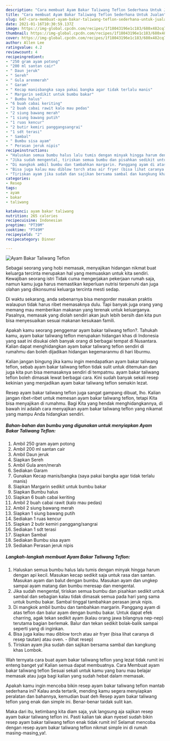 ```yaml
---
description: "Cara membuat Ayam Bakar Taliwang Teflon Sederhana Untuk Jualan"
title: "Cara membuat Ayam Bakar Taliwang Teflon Sederhana Untuk Jualan"
slug: 647-cara-membuat-ayam-bakar-taliwang-teflon-sederhana-untuk-jualan
date: 2021-01-16T10:30:59.137Z
image: https://img-global.cpcdn.com/recipes/1f18043196e1c183/680x482cq70/ayam-bakar-taliwang-teflon-foto-resep-utama.jpg
thumbnail: https://img-global.cpcdn.com/recipes/1f18043196e1c183/680x482cq70/ayam-bakar-taliwang-teflon-foto-resep-utama.jpg
cover: https://img-global.cpcdn.com/recipes/1f18043196e1c183/680x482cq70/ayam-bakar-taliwang-teflon-foto-resep-utama.jpg
author: Allen Lee
ratingvalue: 4.2
reviewcount: 4
recipeingredient:
- "250 gram ayam potong"
- "200 ml santan cair"
- " Daun jeruk"
- " Sereh"
- " Gula arenmerah"
- " Garam"
- " Kecap manisbangka saya pakai bangka agar tidak terlalu manis"
- " Margarin sedikit untuk bumbu bakar"
- " Bumbu halus"
- "6 buah cabai keriting"
- "2 buah cabai rawit kalo mau pedas"
- "2 siung bawang merah"
- "1 siung bawang putih"
- "1 ruas kencur"
- "2 butir kemiri panggangsangrai"
- "1 sdt terasi"
- " Sambal"
- " Bumbu sisa ayam"
- " Perasan jeruk nipis"
recipeinstructions:
- "Haluskan semua bumbu halus lalu tumis dengan minyak hingga harum dengan api kecil. Masukan kecap sedikit saja untuk rasa dan santan. Masukan ayam dan balut dengan bumbu. Masukan ayam dan ungkep sampai ayam matang dan bumbu meresap dan mengental."
- "Jika sudah mengental, tiriskan semua bumbu dan pisahkan sedikit untuk sambal dan sebagian kalau tidak dimasak semua pada hari yang sama untuk bumbu bakar. Sambal tinggal tambahkan perasan jeruk nipis."
- "Di mangkok ambil bumbu dan tambahkan margarin. Panggang ayam di atas teflon dan balur ayam dengan bumbu bakar. Untuk dapat efek charring, agak tekan sedikit ayam (kalau orang jawa bilangnya nep-nep) terutama bagian berlemak. Balur dan tekan sedikit bolak-balik sampai seperti yang di inginkan."
- "Bisa juga kalau mau diblow torch atau air fryer (bisa lihat caranya di resep tautan) atau oven.           (lihat resep)"
- "Tiriskan ayam jika sudah dan sajikan bersama sambal dan kangkung khas Lombok."
categories:
- Resep
tags:
- ayam
- bakar
- taliwang

katakunci: ayam bakar taliwang 
nutrition: 265 calories
recipecuisine: Indonesian
preptime: "PT39M"
cooktime: "PT49M"
recipeyield: "2"
recipecategory: Dinner

---
```



![Ayam Bakar Taliwang Teflon](https://img-global.cpcdn.com/recipes/1f18043196e1c183/680x482cq70/ayam-bakar-taliwang-teflon-foto-resep-utama.jpg)

Sebagai seorang yang hobi memasak, menyajikan hidangan nikmat buat keluarga tercinta merupakan hal yang memuaskan untuk kita sendiri. Kewajiban seorang istri Tidak cuma mengerjakan pekerjaan rumah saja, namun kamu juga harus memastikan keperluan nutrisi terpenuhi dan juga olahan yang dikonsumsi keluarga tercinta mesti sedap.

Di waktu  sekarang, anda sebenarnya bisa mengorder masakan praktis walaupun tidak harus ribet memasaknya dulu. Tapi banyak juga orang yang memang mau memberikan makanan yang terenak untuk keluarganya. Pasalnya, memasak yang diolah sendiri akan jauh lebih bersih dan kita pun bisa menyesuaikan sesuai makanan kesukaan famili. 



Apakah kamu seorang penggemar ayam bakar taliwang teflon?. Tahukah kamu, ayam bakar taliwang teflon merupakan hidangan khas di Indonesia yang saat ini disukai oleh banyak orang di berbagai tempat di Nusantara. Kalian dapat menghidangkan ayam bakar taliwang teflon sendiri di rumahmu dan boleh dijadikan hidangan kegemaranmu di hari liburmu.

Kalian jangan bingung jika kamu ingin mendapatkan ayam bakar taliwang teflon, sebab ayam bakar taliwang teflon tidak sulit untuk ditemukan dan juga kita pun bisa memasaknya sendiri di tempatmu. ayam bakar taliwang teflon boleh dimasak lewat berbagai cara. Kini sudah banyak sekali resep kekinian yang menjadikan ayam bakar taliwang teflon semakin lezat.

Resep ayam bakar taliwang teflon juga sangat gampang dibuat, lho. Kalian jangan ribet-ribet untuk memesan ayam bakar taliwang teflon, tetapi Kita bisa menyajikan di rumahmu. Bagi Kita yang hendak menghidangkannya, di bawah ini adalah cara menyajikan ayam bakar taliwang teflon yang nikamat yang mampu Anda hidangkan sendiri.

<!--inarticleads1-->

##### Bahan-bahan dan bumbu yang digunakan untuk menyiapkan Ayam Bakar Taliwang Teflon:

1. Ambil 250 gram ayam potong
1. Ambil 200 ml santan cair
1. Ambil  Daun jeruk
1. Siapkan  Sereh
1. Ambil  Gula aren/merah
1. Sediakan  Garam
1. Gunakan  Kecap manis/bangka (saya pakai bangka agar tidak terlalu manis)
1. Siapkan  Margarin sedikit untuk bumbu bakar
1. Siapkan  Bumbu halus
1. Siapkan 6 buah cabai keriting
1. Ambil 2 buah cabai rawit (kalo mau pedas)
1. Ambil 2 siung bawang merah
1. Siapkan 1 siung bawang putih
1. Sediakan 1 ruas kencur
1. Siapkan 2 butir kemiri panggang/sangrai
1. Sediakan 1 sdt terasi
1. Siapkan  Sambal
1. Sediakan  Bumbu sisa ayam
1. Sediakan  Perasan jeruk nipis




<!--inarticleads2-->

##### Langkah-langkah membuat Ayam Bakar Taliwang Teflon:

1. Haluskan semua bumbu halus lalu tumis dengan minyak hingga harum dengan api kecil. Masukan kecap sedikit saja untuk rasa dan santan. Masukan ayam dan balut dengan bumbu. Masukan ayam dan ungkep sampai ayam matang dan bumbu meresap dan mengental.
1. Jika sudah mengental, tiriskan semua bumbu dan pisahkan sedikit untuk sambal dan sebagian kalau tidak dimasak semua pada hari yang sama untuk bumbu bakar. Sambal tinggal tambahkan perasan jeruk nipis.
1. Di mangkok ambil bumbu dan tambahkan margarin. Panggang ayam di atas teflon dan balur ayam dengan bumbu bakar. Untuk dapat efek charring, agak tekan sedikit ayam (kalau orang jawa bilangnya nep-nep) terutama bagian berlemak. Balur dan tekan sedikit bolak-balik sampai seperti yang di inginkan.
1. Bisa juga kalau mau diblow torch atau air fryer (bisa lihat caranya di resep tautan) atau oven. -           (lihat resep)
1. Tiriskan ayam jika sudah dan sajikan bersama sambal dan kangkung khas Lombok.




Wah ternyata cara buat ayam bakar taliwang teflon yang lezat tidak rumit ini enteng banget ya! Kalian semua dapat membuatnya. Cara Membuat ayam bakar taliwang teflon Sesuai sekali untuk kamu yang baru mau belajar memasak atau juga bagi kalian yang sudah hebat dalam memasak.

Apakah kamu ingin mencoba bikin resep ayam bakar taliwang teflon mantab sederhana ini? Kalau anda tertarik, mending kamu segera menyiapkan peralatan dan bahannya, kemudian buat deh Resep ayam bakar taliwang teflon yang enak dan simple ini. Benar-benar taidak sulit kan. 

Maka dari itu, ketimbang kita diam saja, yuk langsung aja sajikan resep ayam bakar taliwang teflon ini. Pasti kalian tak akan nyesel sudah bikin resep ayam bakar taliwang teflon enak tidak rumit ini! Selamat mencoba dengan resep ayam bakar taliwang teflon nikmat simple ini di rumah masing-masing,ya!.

